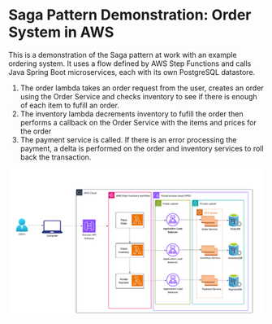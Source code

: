 # Saga Pattern Demonstration: Order System in AWS

This is a demonstration of the Saga pattern at work with an example ordering system.  It uses a flow defined by AWS Step Functions and calls Java Spring Boot microservices, each with its own PostgreSQL datastore. 

1) The order lambda takes an order request from the user, creates an order using the Order Service and checks inventory to see if there is enough of each item to fufill an order.  
2) The inventory lambda decrements inventory to fufill the order then performs a callback on the Order Service with the items and prices for the order 
3) The payment service is called.  If there is an error processing the payment, a delta is performed on the order and inventory services to roll back the transaction. 


![Architecture Diagram](images/ordersystem.png)
